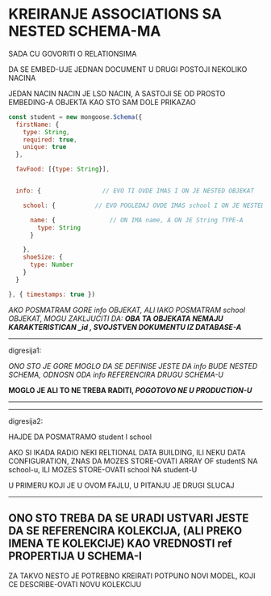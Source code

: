 # KREIRANJE ASSOCIATIONS SA NESTED SCHEMA-MA

SADA CU GOVORITI O RELATIONSIMA

DA SE EMBED-UJE JEDNAN DOCUMENT U DRUGI POSTOJI NEKOLIKO NACINA

JEDAN NACIN NACIN JE LSO NACIN, A SASTOJI SE OD PROSTO EMBEDING-A OBJEKTA KAO STO SAM DOLE PRIKAZAO

```javascript
const student = new mongoose.Schema({
  firstName: {
    type: String,
    required: true,
    unique: true
  },

  favFood: [{type: String}],


  info: {                 // EVO TI OVDE IMAS I ON JE NESTED OBJEKAT

    school: {           // EVO POGLEDAJ OVDE IMAS school I ON JE NESTED OBJEKAT

      name: {               // ON IMA name, A ON JE String TYPE-A
        type: String
      }

    },
    shoeSize: {
      type: Number
    }
  }

}, { timestamps: true })
```

*AKO POSMATRAM GORE info OBJEKAT, ALI IAKO POSMATRAM school OBJEKAT, MOGU ZAKLJUCITI DA: **OBA TA OBJEKATA NEMAJU KARAKTERISTICAN *_id* , SVOJSTVEN DOKUMENTU IZ DATABASE-A***

******

digresija1:

*ONO STO JE GORE MOGLO DA SE DEFINISE JESTE DA info BUDE NESTED SCHEMA, ODNOSN ODA info REFERENCIRA DRUGU SCHEMA-U*

**MOGLO JE ALI TO NE TREBA RADITI, *POGOTOVO NE U PRODUCTION-U***

******

******

digresija2:

HAJDE DA POSMATRAMO student I school

AKO SI IKADA RADIO NEKI RELTIONAL DATA BUILDING, ILI NEKU DATA CONFIGURATION, ZNAS DA MOZES STORE-OVATI ARRAY OF studentS NA school-u, ILI MOZES STORE-OVATI school NA student-U

U PRIMERU KOJI JE U OVOM FAJLU, U PITANJU JE DRUGI SLUCAJ

******

## ONO STO TREBA DA SE URADI USTVARI JESTE DA SE REFERENCIRA KOLEKCIJA, (ALI PREKO IMENA TE KOLEKCIJE) KAO VREDNOSTI ref PROPERTIJA U SCHEMA-I

ZA TAKVO NESTO JE POTREBNO KREIRATI POTPUNO NOVI MODEL, KOJI CE DESCRIBE-OVATI NOVU KOLEKCIJU